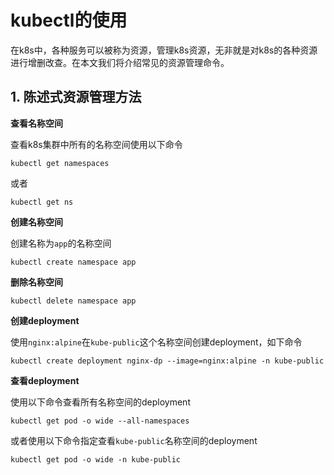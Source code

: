 # kubectl的使用

在k8s中，各种服务可以被称为资源，管理k8s资源，无非就是对k8s的各种资源进行增删改查。在本文我们将介绍常见的资源管理命令。


## 1. 陈述式资源管理方法


**查看名称空间**

查看k8s集群中所有的名称空间使用以下命令

```shell
kubectl get namespaces
```

或者

```shell
kubectl get ns
```


**创建名称空间**

创建名称为`app`的名称空间

```shell
kubectl create namespace app
```

**删除名称空间**


```shell
kubectl delete namespace app
```

**创建deployment**

使用`nginx:alpine`在`kube-public`这个名称空间创建deployment，如下命令

```shell
kubectl create deployment nginx-dp --image=nginx:alpine -n kube-public
```


**查看deployment**

使用以下命令查看所有名称空间的deployment

```shell-script
kubectl get pod -o wide --all-namespaces
```


或者使用以下命令指定查看`kube-public`名称空间的deployment

```shell
kubectl get pod -o wide -n kube-public
```